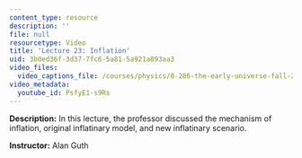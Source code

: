 ```yaml
---
content_type: resource
description: ''
file: null
resourcetype: Video
title: 'Lecture 23: Inflation'
uid: 3b0ed36f-3d37-7fc6-5a81-5a921a893aa3
video_files:
  video_captions_file: /courses/physics/8-286-the-early-universe-fall-2013/video-lectures/lecture-23-inflation/PsfyE1-s9Rs.vtt
video_metadata:
  youtube_id: PsfyE1-s9Rs
---
```


**Description:** In this lecture, the professor discussed the mechanism of inflation, original inflatinary model, and new inflatinary scenario.

**Instructor:** Alan Guth